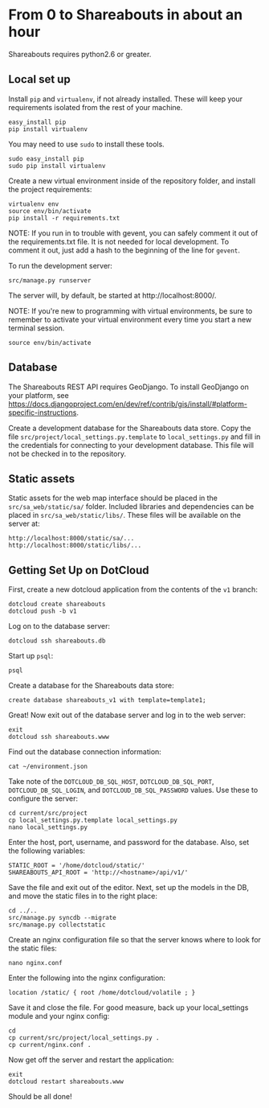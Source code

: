 From 0 to Shareabouts in about an hour
======================================
Shareabouts requires python2.6 or greater.

Local set up
------------

Install `pip` and `virtualenv`, if not already installed.  These will keep your
requirements isolated from the rest of your machine.

    easy_install pip
    pip install virtualenv

You may need to use `sudo` to install these tools.

    sudo easy_install pip
    sudo pip install virtualenv

Create a new virtual environment inside of the repository folder, and install
the project requirements:

    virtualenv env
    source env/bin/activate
    pip install -r requirements.txt

NOTE: If you run in to trouble with gevent, you can safely comment it out of
the requirements.txt file.  It is not needed for local development.  To comment
it out, just add a hash to the beginning of the line for `gevent`.

To run the development server:

    src/manage.py runserver

The server will, by default, be started at http://localhost:8000/.

NOTE: If you're new to programming with virtual environments, be sure to remember
to activate your virtual environment every time you start a new terminal session.

    source env/bin/activate

Database
--------

The Shareabouts REST API requires GeoDjango.  To install GeoDjango on your
platform, see https://docs.djangoproject.com/en/dev/ref/contrib/gis/install/#platform-specific-instructions.

Create a development database for the Shareabouts data store. Copy the file
`src/project/local_settings.py.template` to `local_settings.py` and fill in the
credentials for connecting to your development database.  This file will not be
checked in to the repository.

Static assets
-------------

Static assets for the web map interface should be placed in the
`src/sa_web/static/sa/` folder.  Included libraries and dependencies can be
placed in `src/sa_web/static/libs/`.  These files will be available on the
server at:

    http://localhost:8000/static/sa/...
    http://localhost:8000/static/libs/...

Getting Set Up on DotCloud
--------------------------

First, create a new dotcloud application from the contents of the `v1` branch:

    dotcloud create shareabouts
    dotcloud push -b v1

Log on to the database server:

    dotcloud ssh shareabouts.db

Start up `psql`:

    psql

Create a database for the Shareabouts data store:

    create database shareabouts_v1 with template=template1;

Great!  Now exit out of the database server and log in to the web server:

    exit
    dotcloud ssh shareabouts.www

Find out the database connection information:

    cat ~/environment.json

Take note of the `DOTCLOUD_DB_SQL_HOST`, `DOTCLOUD_DB_SQL_PORT`,
`DOTCLOUD_DB_SQL_LOGIN`, and `DOTCLOUD_DB_SQL_PASSWORD` values. Use these to
configure the server:

    cd current/src/project
    cp local_settings.py.template local_settings.py
    nano local_settings.py

Enter the host, port, username, and password for the database. Also, set the
following variables:

    STATIC_ROOT = '/home/dotcloud/static/'
    SHAREABOUTS_API_ROOT = 'http://<hostname>/api/v1/'

Save the file and exit out of the editor. Next, set up the models in the DB, and
move the static files in to the right place:

    cd ../..
    src/manage.py syncdb --migrate
    src/manage.py collectstatic

Create an nginx configuration file so that the server knows where to look for
the static files:

    nano nginx.conf

Enter the following into the nginx configuration:

    location /static/ { root /home/dotcloud/volatile ; }

Save it and close the file. For good measure, back up your local_settings module
and your nginx config:

    cd
    cp current/src/project/local_settings.py .
    cp current/nginx.conf .

Now get off the server and restart the application:

    exit
    dotcloud restart shareabouts.www

Should be all done!
